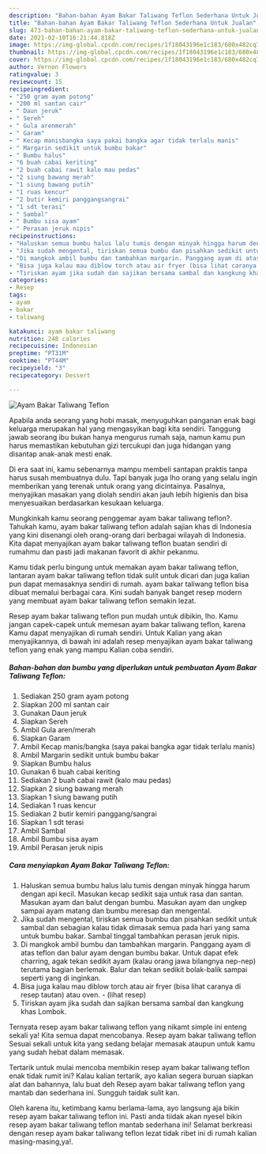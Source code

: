 ```yaml
---
description: "Bahan-bahan Ayam Bakar Taliwang Teflon Sederhana Untuk Jualan"
title: "Bahan-bahan Ayam Bakar Taliwang Teflon Sederhana Untuk Jualan"
slug: 473-bahan-bahan-ayam-bakar-taliwang-teflon-sederhana-untuk-jualan
date: 2021-02-10T16:21:44.818Z
image: https://img-global.cpcdn.com/recipes/1f18043196e1c183/680x482cq70/ayam-bakar-taliwang-teflon-foto-resep-utama.jpg
thumbnail: https://img-global.cpcdn.com/recipes/1f18043196e1c183/680x482cq70/ayam-bakar-taliwang-teflon-foto-resep-utama.jpg
cover: https://img-global.cpcdn.com/recipes/1f18043196e1c183/680x482cq70/ayam-bakar-taliwang-teflon-foto-resep-utama.jpg
author: Vernon Flowers
ratingvalue: 3
reviewcount: 15
recipeingredient:
- "250 gram ayam potong"
- "200 ml santan cair"
- " Daun jeruk"
- " Sereh"
- " Gula arenmerah"
- " Garam"
- " Kecap manisbangka saya pakai bangka agar tidak terlalu manis"
- " Margarin sedikit untuk bumbu bakar"
- " Bumbu halus"
- "6 buah cabai keriting"
- "2 buah cabai rawit kalo mau pedas"
- "2 siung bawang merah"
- "1 siung bawang putih"
- "1 ruas kencur"
- "2 butir kemiri panggangsangrai"
- "1 sdt terasi"
- " Sambal"
- " Bumbu sisa ayam"
- " Perasan jeruk nipis"
recipeinstructions:
- "Haluskan semua bumbu halus lalu tumis dengan minyak hingga harum dengan api kecil. Masukan kecap sedikit saja untuk rasa dan santan. Masukan ayam dan balut dengan bumbu. Masukan ayam dan ungkep sampai ayam matang dan bumbu meresap dan mengental."
- "Jika sudah mengental, tiriskan semua bumbu dan pisahkan sedikit untuk sambal dan sebagian kalau tidak dimasak semua pada hari yang sama untuk bumbu bakar. Sambal tinggal tambahkan perasan jeruk nipis."
- "Di mangkok ambil bumbu dan tambahkan margarin. Panggang ayam di atas teflon dan balur ayam dengan bumbu bakar. Untuk dapat efek charring, agak tekan sedikit ayam (kalau orang jawa bilangnya nep-nep) terutama bagian berlemak. Balur dan tekan sedikit bolak-balik sampai seperti yang di inginkan."
- "Bisa juga kalau mau diblow torch atau air fryer (bisa lihat caranya di resep tautan) atau oven.           (lihat resep)"
- "Tiriskan ayam jika sudah dan sajikan bersama sambal dan kangkung khas Lombok."
categories:
- Resep
tags:
- ayam
- bakar
- taliwang

katakunci: ayam bakar taliwang 
nutrition: 248 calories
recipecuisine: Indonesian
preptime: "PT31M"
cooktime: "PT44M"
recipeyield: "3"
recipecategory: Dessert

---
```



![Ayam Bakar Taliwang Teflon](https://img-global.cpcdn.com/recipes/1f18043196e1c183/680x482cq70/ayam-bakar-taliwang-teflon-foto-resep-utama.jpg)

Apabila anda seorang yang hobi masak, menyuguhkan panganan enak bagi keluarga merupakan hal yang mengasyikan bagi kita sendiri. Tanggung jawab seorang ibu bukan hanya mengurus rumah saja, namun kamu pun harus memastikan kebutuhan gizi tercukupi dan juga hidangan yang disantap anak-anak mesti enak.

Di era  saat ini, kamu sebenarnya mampu membeli santapan praktis tanpa harus susah membuatnya dulu. Tapi banyak juga lho orang yang selalu ingin memberikan yang terenak untuk orang yang dicintainya. Pasalnya, menyajikan masakan yang diolah sendiri akan jauh lebih higienis dan bisa menyesuaikan berdasarkan kesukaan keluarga. 



Mungkinkah kamu seorang penggemar ayam bakar taliwang teflon?. Tahukah kamu, ayam bakar taliwang teflon adalah sajian khas di Indonesia yang kini disenangi oleh orang-orang dari berbagai wilayah di Indonesia. Kita dapat menyajikan ayam bakar taliwang teflon buatan sendiri di rumahmu dan pasti jadi makanan favorit di akhir pekanmu.

Kamu tidak perlu bingung untuk memakan ayam bakar taliwang teflon, lantaran ayam bakar taliwang teflon tidak sulit untuk dicari dan juga kalian pun dapat memasaknya sendiri di rumah. ayam bakar taliwang teflon bisa dibuat memalui berbagai cara. Kini sudah banyak banget resep modern yang membuat ayam bakar taliwang teflon semakin lezat.

Resep ayam bakar taliwang teflon pun mudah untuk dibikin, lho. Kamu jangan capek-capek untuk memesan ayam bakar taliwang teflon, karena Kamu dapat menyajikan di rumah sendiri. Untuk Kalian yang akan menyajikannya, di bawah ini adalah resep menyajikan ayam bakar taliwang teflon yang enak yang mampu Kalian coba sendiri.

<!--inarticleads1-->

##### Bahan-bahan dan bumbu yang diperlukan untuk pembuatan Ayam Bakar Taliwang Teflon:

1. Sediakan 250 gram ayam potong
1. Siapkan 200 ml santan cair
1. Gunakan  Daun jeruk
1. Siapkan  Sereh
1. Ambil  Gula aren/merah
1. Siapkan  Garam
1. Ambil  Kecap manis/bangka (saya pakai bangka agar tidak terlalu manis)
1. Ambil  Margarin sedikit untuk bumbu bakar
1. Siapkan  Bumbu halus
1. Gunakan 6 buah cabai keriting
1. Sediakan 2 buah cabai rawit (kalo mau pedas)
1. Siapkan 2 siung bawang merah
1. Siapkan 1 siung bawang putih
1. Sediakan 1 ruas kencur
1. Sediakan 2 butir kemiri panggang/sangrai
1. Siapkan 1 sdt terasi
1. Ambil  Sambal
1. Ambil  Bumbu sisa ayam
1. Ambil  Perasan jeruk nipis




<!--inarticleads2-->

##### Cara menyiapkan Ayam Bakar Taliwang Teflon:

1. Haluskan semua bumbu halus lalu tumis dengan minyak hingga harum dengan api kecil. Masukan kecap sedikit saja untuk rasa dan santan. Masukan ayam dan balut dengan bumbu. Masukan ayam dan ungkep sampai ayam matang dan bumbu meresap dan mengental.
1. Jika sudah mengental, tiriskan semua bumbu dan pisahkan sedikit untuk sambal dan sebagian kalau tidak dimasak semua pada hari yang sama untuk bumbu bakar. Sambal tinggal tambahkan perasan jeruk nipis.
1. Di mangkok ambil bumbu dan tambahkan margarin. Panggang ayam di atas teflon dan balur ayam dengan bumbu bakar. Untuk dapat efek charring, agak tekan sedikit ayam (kalau orang jawa bilangnya nep-nep) terutama bagian berlemak. Balur dan tekan sedikit bolak-balik sampai seperti yang di inginkan.
1. Bisa juga kalau mau diblow torch atau air fryer (bisa lihat caranya di resep tautan) atau oven. -           (lihat resep)
1. Tiriskan ayam jika sudah dan sajikan bersama sambal dan kangkung khas Lombok.




Ternyata resep ayam bakar taliwang teflon yang nikamt simple ini enteng sekali ya! Kita semua dapat mencobanya. Resep ayam bakar taliwang teflon Sesuai sekali untuk kita yang sedang belajar memasak ataupun untuk kamu yang sudah hebat dalam memasak.

Tertarik untuk mulai mencoba membikin resep ayam bakar taliwang teflon enak tidak rumit ini? Kalau kalian tertarik, ayo kalian segera buruan siapkan alat dan bahannya, lalu buat deh Resep ayam bakar taliwang teflon yang mantab dan sederhana ini. Sungguh taidak sulit kan. 

Oleh karena itu, ketimbang kamu berlama-lama, ayo langsung aja bikin resep ayam bakar taliwang teflon ini. Pasti anda tiidak akan nyesel bikin resep ayam bakar taliwang teflon mantab sederhana ini! Selamat berkreasi dengan resep ayam bakar taliwang teflon lezat tidak ribet ini di rumah kalian masing-masing,ya!.

